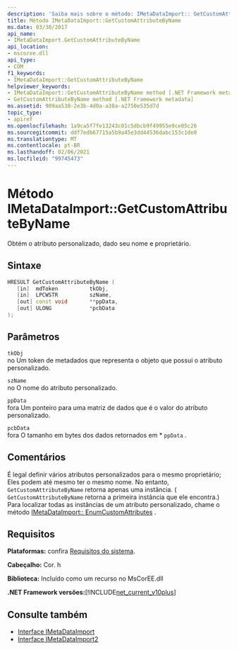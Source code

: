 ```yaml
---
description: 'Saiba mais sobre o método: IMetaDataImport:: GetCustomAttributeByName'
title: Método IMetaDataImport::GetCustomAttributeByName
ms.date: 03/30/2017
api_name:
- IMetaDataImport.GetCustomAttributeByName
api_location:
- mscoree.dll
api_type:
- COM
f1_keywords:
- IMetaDataImport::GetCustomAttributeByName
helpviewer_keywords:
- IMetaDataImport::GetCustomAttributeByName method [.NET Framework metadata]
- GetCustomAttributeByName method [.NET Framework metadata]
ms.assetid: 909aa530-2e3b-4d0a-a38a-a2750e535d7d
topic_type:
- apiref
ms.openlocfilehash: 1a9ca5f7fe13243c01c5dbcb9f49955e9ce05c26
ms.sourcegitcommit: ddf7edb67715a5b9a45e3dd44536dabc153c1de0
ms.translationtype: MT
ms.contentlocale: pt-BR
ms.lasthandoff: 02/06/2021
ms.locfileid: "99745473"
---
```

# <a name="imetadataimportgetcustomattributebyname-method"></a>Método IMetaDataImport::GetCustomAttributeByName

Obtém o atributo personalizado, dado seu nome e proprietário.  
  
## <a name="syntax"></a>Sintaxe  
  
```cpp  
HRESULT GetCustomAttributeByName (  
   [in]  mdToken          tkObj,  
   [in]  LPCWSTR          szName,  
   [out] const void       **ppData,  
   [out] ULONG            *pcbData  
);  
```  
  
## <a name="parameters"></a>Parâmetros  

 `tkObj`  
 no Um token de metadados que representa o objeto que possui o atributo personalizado.  
  
 `szName`  
 no O nome do atributo personalizado.  
  
 `ppData`  
 fora Um ponteiro para uma matriz de dados que é o valor do atributo personalizado.  
  
 `pcbData`  
 fora O tamanho em bytes dos dados retornados em * `ppData` .  
  
## <a name="remarks"></a>Comentários  

 É legal definir vários atributos personalizados para o mesmo proprietário; Eles podem até mesmo ter o mesmo nome. No entanto, `GetCustomAttributeByName` retorna apenas uma instância. ( `GetCustomAttributeByName` retorna a primeira instância que ele encontra.) Para localizar todas as instâncias de um atributo personalizado, chame o método [IMetaDataImport:: EnumCustomAttributes](imetadataimport-enumcustomattributes-method.md) .  
  
## <a name="requirements"></a>Requisitos  

 **Plataformas:** confira [Requisitos do sistema](../../get-started/system-requirements.md).  
  
 **Cabeçalho:** Cor. h  
  
 **Biblioteca:** Incluído como um recurso no MsCorEE.dll  
  
 **.NET Framework versões:**[!INCLUDE[net_current_v10plus](../../../../includes/net-current-v10plus-md.md)]  
  
## <a name="see-also"></a>Consulte também

- [Interface IMetaDataImport](imetadataimport-interface.md)
- [Interface IMetaDataImport2](imetadataimport2-interface.md)
